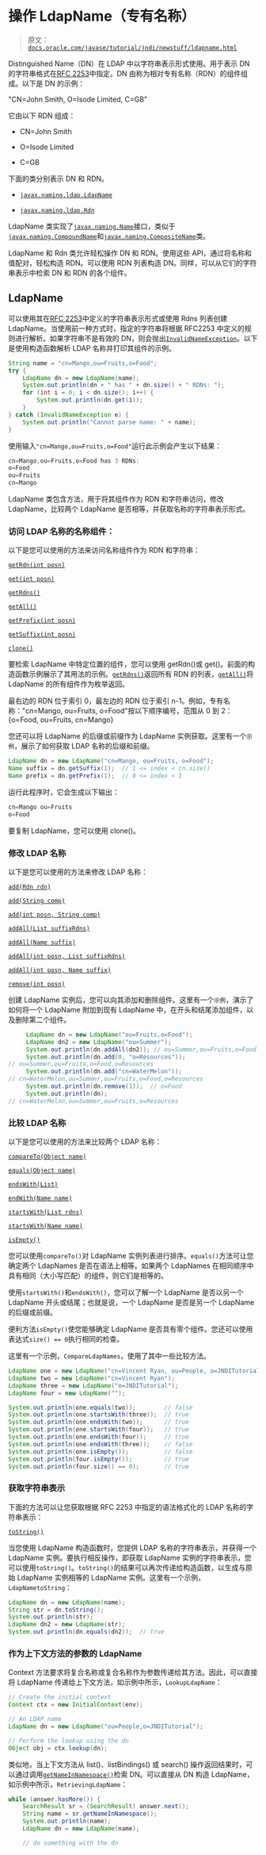 # 操作 LdapName（专有名称）

> 原文：[`docs.oracle.com/javase/tutorial/jndi/newstuff/ldapname.html`](https://docs.oracle.com/javase/tutorial/jndi/newstuff/ldapname.html)

Distinguished Name（DN）在 LDAP 中以字符串表示形式使用。用于表示 DN 的字符串格式在[RFC 2253](http://www.ietf.org/rfc/rfc2253.txt)中指定。DN 由称为相对专有名称（RDN）的组件组成。以下是 DN 的示例：

"CN=John Smith, O=Isode Limited, C=GB"

它由以下 RDN 组成：

+   CN=John Smith

+   O=Isode Limited

+   C=GB

下面的类分别表示 DN 和 RDN。

+   [`javax.naming.ldap.LdapName`](https://docs.oracle.com/javase/8/docs/api/javax/naming/ldap/LdapName.html)

+   [`javax.naming.ldap.Rdn`](https://docs.oracle.com/javase/8/docs/api/javax/naming/ldap/Rdn.html)

LdapName 类实现了[`javax.naming.Name`](https://docs.oracle.com/javase/8/docs/api/javax/naming/Name.html)接口，类似于[`javax.naming.CompoundName`](https://docs.oracle.com/javase/8/docs/api/javax/naming/Name.html)和[`javax.naming.CompositeName`](https://docs.oracle.com/javase/8/docs/api/javax/naming/CompositeName.html)类。

LdapName 和 Rdn 类允许轻松操作 DN 和 RDN。使用这些 API，通过将名称和值配对，轻松构造 RDN。可以使用 RDN 列表构造 DN。同样，可以从它们的字符串表示中检索 DN 和 RDN 的各个组件。

## LdapName

可以使用其在[RFC 2253](http://www.ietf.org/rfc/rfc2253.txt)中定义的字符串表示形式或使用 Rdns 列表创建 LdapName。当使用前一种方式时，指定的字符串将根据 RFC2253 中定义的规则进行解析。如果字符串不是有效的 DN，则会抛出[`InvalidNameException`](https://docs.oracle.com/javase/8/docs/api/javax/naming/InvalidNameException.html)。以下是使用构造函数解析 LDAP 名称并打印其组件的示例。

```java
String name = "cn=Mango,ou=Fruits,o=Food";
try {
    LdapName dn = new LdapName(name);
    System.out.println(dn + " has " + dn.size() + " RDNs: ");
    for (int i = 0; i < dn.size(); i++) {
        System.out.println(dn.get(i));
    }
} catch (InvalidNameException e) {
    System.out.println("Cannot parse name: " + name);
}

```

使用输入`"cn=Mango,ou=Fruits,o=Food"`运行此示例会产生以下结果：

```java
cn=Mango,ou=Fruits,o=Food has 3 RDNs: 
o=Food
ou=Fruits
cn=Mango

```

LdapName 类包含方法，用于将其组件作为 RDN 和字符串访问，修改 LdapName，比较两个 LdapName 是否相等，并获取名称的字符串表示形式。

### 访问 LDAP 名称的名称组件：

以下是您可以使用的方法来访问名称组件作为 RDN 和字符串：

[`getRdn(int posn)`](https://docs.oracle.com/javase/8/docs/api/javax/naming/ldap/LdapName.html#getRdn-int-)

[`get(int posn)`](https://docs.oracle.com/javase/8/docs/api/javax/naming/ldap/LdapName.html#get-int-)

[`getRdns()`](https://docs.oracle.com/javase/8/docs/api/javax/naming/ldap/LdapName.html#getRdns--)

[`getAll()`](https://docs.oracle.com/javase/8/docs/api/javax/naming/ldap/LdapName.html#getAll--)

[`getPrefix(int posn)`](https://docs.oracle.com/javase/8/docs/api/javax/naming/ldap/LdapName.html#getPrefix-intposn-)

[`getSuffix(int posn)`](https://docs.oracle.com/javase/8/docs/api/javax/naming/ldap/LdapName.html#getSuffix-intposn-)

[`clone()`](https://docs.oracle.com/javase/8/docs/api/javax/naming/ldap/LdapName.html#clone--)

要检索 LdapName 中特定位置的组件，您可以使用 getRdn()或 get()。前面的构造函数示例展示了其用法的示例。[`getRdns()`](https://docs.oracle.com/javase/8/docs/api/javax/naming/ldap/LdapName.html#getRdns--)返回所有 RDN 的列表，[`getAll()`](https://docs.oracle.com/javase/8/docs/api/javax/naming/ldap/LdapName.html#getAll--)将 LdapName 的所有组件作为枚举返回。

最右边的 RDN 位于索引 0，最左边的 RDN 位于索引 n-1。例如，专有名称："cn=Mango, ou=Fruits, o=Food"按以下顺序编号，范围从 0 到 2：{o=Food, ou=Fruits, cn=Mango}

您还可以将 LdapName 的后缀或前缀作为 LdapName 实例获取。这里有一个`示例`，展示了如何获取 LDAP 名称的后缀和前缀。

```java
LdapName dn = new LdapName("cn=Mango, ou=Fruits, o=Food");
Name suffix = dn.getSuffix(1);  // 1 <= index < cn.size()
Name prefix = dn.getPrefix(1);  // 0 <= index < 1

```

运行此程序时，它会生成以下输出：

```java
cn=Mango ou=Fruits
o=Food 

```

要复制 LdapName，您可以使用 clone()。

### 修改 LDAP 名称

以下是您可以使用的方法来修改 LDAP 名称：

[`add(Rdn rdn)`](https://docs.oracle.com/javase/8/docs/api/javax/naming/ldap/LdapName.html#add-Rdn-)

[`add(String comp)`](https://docs.oracle.com/javase/8/docs/api/javax/naming/ldap/LdapName.html#add-String-)

[`add(int posn, String comp)`](https://docs.oracle.com/javase/8/docs/api/javax/naming/ldap/LdapName.html#add-int-String-)

[`addAll(List suffixRdns)`](https://docs.oracle.com/javase/8/docs/api/javax/naming/ldap/LdapName.html#addAll-List-)

[`addAll(Name suffix)`](https://docs.oracle.com/javase/8/docs/api/javax/naming/ldap/LdapName.html#addAll-Namesuffix-)

[`addAll(int posn, List suffixRdns)`](https://docs.oracle.com/javase/8/docs/api/javax/naming/ldap/LdapName.html#addAll-int-List-)

[`addAll(int posn, Name suffix)`](https://docs.oracle.com/javase/8/docs/api/javax/naming/ldap/LdapName.html#addAll-int-Name-)

[`remove(int posn)`](https://docs.oracle.com/javase/8/docs/api/javax/naming/ldap/LdapName.html#remove-int-)

创建 LdapName 实例后，您可以向其添加和删除组件。这里有一个`示例`，演示了如何将一个 LdapName 附加到现有 LdapName 中，在开头和结尾添加组件，以及删除第二个组件。

```java
     LdapName dn = new LdapName("ou=Fruits,o=Food");
     LdapName dn2 = new LdapName("ou=Summer");
     System.out.println(dn.addAll(dn2)); // ou=Summer,ou=Fruits,o=Food
     System.out.println(dn.add(0, "o=Resources")); 
// ou=Summer,ou=Fruits,o=Food,o=Resources
     System.out.println(dn.add("cn=WaterMelon")); 
// cn=WaterMelon,ou=Summer,ou=Fruits,o=Food,o=Resources
     System.out.println(dn.remove(1));  // o=Food
     System.out.println(dn);  
// cn=WaterMelon,ou=Summer,ou=Fruits,o=Resources

```

### 比较 LDAP 名称

以下是您可以使用的方法来比较两个 LDAP 名称：

[`compareTo(Object name)`](https://docs.oracle.com/javase/8/docs/api/javax/naming/ldap/LdapName.html#compareTo-Object-)

[`equals(Object name)`](https://docs.oracle.com/javase/8/docs/api/javax/naming/ldap/LdapName.html#equals-Object-)

[`endsWith(List)`](https://docs.oracle.com/javase/8/docs/api/javax/naming/ldap/LdapName.html#endsWith-List-)

[`endWith(Name name)`](https://docs.oracle.com/javase/8/docs/api/javax/naming/ldap/LdapName.html#endsWith-Name-)

[`startsWith(List rdns)`](https://docs.oracle.com/javase/8/docs/api/javax/naming/ldap/LdapName.html#startsWith-iList-)

[`startsWith(Name name)`](https://docs.oracle.com/javase/8/docs/api/javax/naming/ldap/LdapName.html#startsWith-Name-)

[`isEmpty()`](https://docs.oracle.com/javase/8/docs/api/javax/naming/ldap/LdapName.html#isEmpty--)

您可以使用`compareTo()`对 LdapName 实例列表进行排序。`equals()`方法可让您确定两个 LdapNames 是否在语法上相等。如果两个 LdapNames 在相同顺序中具有相同（大小写匹配）的组件，则它们是相等的。

使用`startsWith()`和`endsWith()`，您可以了解一个 LdapName 是否以另一个 LdapName 开头或结尾；也就是说，一个 LdapName 是否是另一个 LdapName 的后缀或前缀。

便利方法`isEmpty()`使您能够确定 LdapName 是否具有零个组件。您还可以使用表达式`size() == 0`执行相同的检查。

这里有一个示例，`CompareLdapNames`，使用了其中一些比较方法。

```java
LdapName one = new LdapName("cn=Vincent Ryan, ou=People, o=JNDITutorial");
LdapName two = new LdapName("cn=Vincent Ryan");
LdapName three = new LdapName("o=JNDITutorial");
LdapName four = new LdapName("");

System.out.println(one.equals(two));        // false
System.out.println(one.startsWith(three));  // true
System.out.println(one.endsWith(two));      // true
System.out.println(one.startsWith(four));   // true
System.out.println(one.endsWith(four));     // true
System.out.println(one.endsWith(three));    // false
System.out.println(one.isEmpty());          // false
System.out.println(four.isEmpty());         // true
System.out.println(four.size() == 0);       // true

```

### 获取字符串表示

下面的方法可以让您获取根据 RFC 2253 中指定的语法格式化的 LDAP 名称的字符串表示：

[`toString()`](https://docs.oracle.com/javase/8/docs/api/javax/naming/ldap/LdapName.html#toString--)

当您使用 LdapName 构造函数时，您提供 LDAP 名称的字符串表示，并获得一个 LdapName 实例。要执行相反操作，即获取 LdapName 实例的字符串表示，您可以使用`toString()`。`toString()`的结果可以再次传递给构造函数，以生成与原始 LdapName 实例相等的 LdapName 实例。这里有一个示例，`LdapNametoString`：

```java
LdapName dn = new LdapName(name);
String str = dn.toString();
System.out.println(str);
LdapName dn2 = new LdapName(str);
System.out.println(dn.equals(dn2));  // true

```

### 作为上下文方法的参数的 LdapName

Context 方法要求将复合名称或复合名称作为参数传递给其方法。因此，可以直接将 LdapName 传递给上下文方法，如示例中所示，`LookupLdapName`：

```java
// Create the initial context
Context ctx = new InitialContext(env);

// An LDAP name
LdapName dn = new LdapName("ou=People,o=JNDITutorial");

// Perform the lookup using the dn
Object obj = ctx.lookup(dn);

```

类似地，当上下文方法从 list()、listBindings() 或 search() 操作返回结果时，可以通过调用[`getNameInNamespace()`](https://docs.oracle.com/javase/8/docs/api/javax/naming/ldap/LdapName.html#getNameInNamepspace--)检索 DN。可以直接从 DN 构造 LdapName，如示例中所示，`RetrievingLdapName`：

```java
while (answer.hasMore()) {
    SearchResult sr = (SearchResult) answer.next();
    String name = sr.getNameInNamespace();
    System.out.println(name);
    LdapName dn = new LdapName(name);

    // do something with the dn

```
